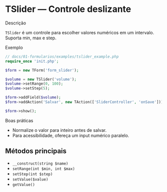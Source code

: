 # TSlider — Controle deslizante

Descrição

`TSlider` é um controle para escolher valores numéricos em um intervalo. Suporta min, max e step.

Exemplo

```php
// docs/01-formularios/examples/tslider_example.php
require_once 'init.php';

$form = new TForm('form_slider');

$volume = new TSlider('volume');
$volume->setRange(0, 100);
$volume->setStep(5);

$form->addField($volume);
$form->addAction('Salvar', new TAction(['SliderController', 'onSave']));

$form->show();
```

Boas práticas

- Normalize o valor para inteiro antes de salvar.
- Para acessibilidade, ofereça um input numérico paralelo.

## Métodos principais

- `__construct(string $name)`
- `setRange(int $min, int $max)`
- `setStep(int $step)`
- `setValue($value)`
- `getValue()`
